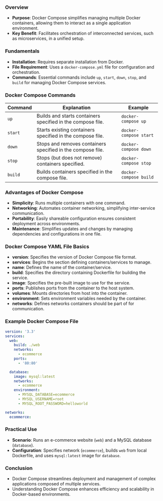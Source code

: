 ### Overview
- **Purpose**: Docker Compose simplifies managing multiple Docker containers, allowing them to interact as a single application environment.
- **Key Benefit**: Facilitates orchestration of interconnected services, such as microservices, in a unified setup.

### Fundamentals

- **Installation**: Requires separate installation from Docker.
- **File Requirement**: Uses a `docker-compose.yml` file for configuration and orchestration.
- **Commands**: Essential commands include `up`, `start`, `down`, `stop`, and `build` for managing Docker Compose services.

### Docker Compose Commands

| Command       | Explanation                                                 | Example                   |
|---------------|-------------------------------------------------------------|---------------------------|
| `up`          | Builds and starts containers specified in the compose file. | `docker-compose up`       |
| `start`       | Starts existing containers specified in the compose file.   | `docker-compose start`    |
| `down`        | Stops and removes containers specified in the compose file. | `docker-compose down`     |
| `stop`        | Stops (but does not remove) containers specified.           | `docker-compose stop`     |
| `build`       | Builds containers specified in the compose file.            | `docker-compose build`    |

### Advantages of Docker Compose

- **Simplicity**: Runs multiple containers with one command.
- **Networking**: Automates container networking, simplifying inter-service communication.
- **Portability**: Easily shareable configuration ensures consistent deployment across environments.
- **Maintenance**: Simplifies updates and changes by managing dependencies and configurations in one file.

### Docker Compose YAML File Basics

- **version**: Specifies the version of Docker Compose file format.
- **services**: Begins the section defining containers/services to manage.
- **name**: Defines the name of the container/service.
- **build**: Specifies the directory containing Dockerfile for building the service.
- **image**: Specifies the pre-built image to use for the service.
- **ports**: Publishes ports from the container to the host system.
- **volumes**: Mounts directories from host into the container.
- **environment**: Sets environment variables needed by the container.
- **networks**: Defines networks containers should be part of for communication.

### Example Docker Compose File

```yaml
version: '3.3'
services:
  web:
    build: ./web
    networks:
      - ecommerce
    ports:
      - '80:80'

  database:
    image: mysql:latest
    networks:
      - ecommerce
    environment:
      - MYSQL_DATABASE=ecommerce
      - MYSQL_USERNAME=root
      - MYSQL_ROOT_PASSWORD=helloworld

networks:
  ecommerce:
```

### Practical Use

- **Scenario**: Runs an e-commerce website (`web`) and a MySQL database (`database`).
- **Configuration**: Specifies network (`ecommerce`), builds `web` from local Dockerfile, and uses `mysql:latest` image for `database`.

### Conclusion

- Docker Compose streamlines deployment and management of complex applications composed of multiple services.
- Understanding Docker Compose enhances efficiency and scalability in Docker-based environments.